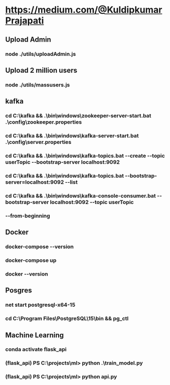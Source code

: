 # https://medium.com/@KuldipkumarPrajapati

## Upload Admin
### node ./utils/uploadAdmin.js

## Upload 2 million users
### node ./utils/massusers.js

## kafka

### cd C:\kafka && .\bin\windows\zookeeper-server-start.bat .\config\zookeeper.properties
### cd C:\kafka && .\bin\windows\kafka-server-start.bat .\config\server.properties
### cd C:\kafka && .\bin\windows\kafka-topics.bat --create --topic userTopic --bootstrap-server localhost:9092
### cd C:\kafka && .\bin\windows\kafka-topics.bat --bootstrap-server=localhost:9092 --list
### cd C:\kafka && .\bin\windows\kafka-console-consumer.bat --bootstrap-server localhost:9092 --topic userTopic  
###      --from-beginning

## Docker
### docker-compose --version
### docker-compose up
### docker --version

## Posgres
### net start postgresql-x64-15
### cd C:\Program Files\PostgreSQL\15\bin && pg_ctl

## Machine Learning
### conda activate flask_api
### (flask_api) PS C:\projects\ml> python .\train_model.py
### (flask_api) PS C:\projects\ml> python api.py